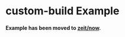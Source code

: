 # custom-build Example

#### Example has been moved to [zeit/now](https://github.com/zeit/now/tree/master/examples/custom-build).
